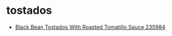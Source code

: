 # tostados

 * [Black Bean Tostados With Roasted Tomatillo Sauce 235984](../../index/b/black-bean-tostados-with-roasted-tomatillo-sauce-235984.json)
